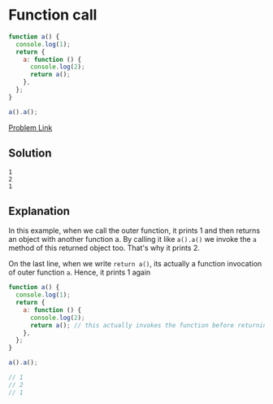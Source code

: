 # Function call

```js
function a() {
  console.log(1);
  return {
    a: function () {
      console.log(2);
      return a();
    },
  };
}

a().a();
```

[Problem Link](https://bigfrontend.dev/quiz/Function-call)

## Solution

```
1
2
1
```

## Explanation

In this example, when we call the outer function, it prints 1 and then returns an object with another function a. By calling it like `a().a()` we invoke the `a` method of this returned object too. That's why it prints 2.

On the last line, when we write `return a()`, its actually a function invocation of outer function `a`. Hence, it prints 1 again

```js
function a() {
  console.log(1);
  return {
    a: function () {
      console.log(2);
      return a(); // this actually invokes the function before returning
    },
  };
}

a().a();

// 1
// 2
// 1
```
